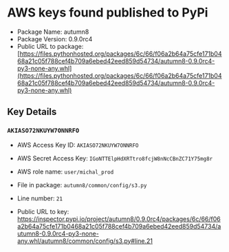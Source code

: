 # AWS keys found published to PyPi

* Package Name: autumn8
* Package Version: 0.9.0rc4
* Public URL to package: [https://files.pythonhosted.org/packages/6c/66/f06a2b64a75cfe171b0468a21c05f788cef4b709a6ebed42eed859d54734/autumn8-0.9.0rc4-py3-none-any.whl](https://files.pythonhosted.org/packages/6c/66/f06a2b64a75cfe171b0468a21c05f788cef4b709a6ebed42eed859d54734/autumn8-0.9.0rc4-py3-none-any.whl)

## Key Details

### `AKIASO72NKUYW7ONNRFO`

* AWS Access Key ID: `AKIASO72NKUYW7ONNRFO`
* AWS Secret Access Key: `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` 
* AWS role name: `user/michal_prod`
* File in package: `autumn8/common/config/s3.py`
* Line number: `21`

* Public URL to key: https://inspector.pypi.io/project/autumn8/0.9.0rc4/packages/6c/66/f06a2b64a75cfe171b0468a21c05f788cef4b709a6ebed42eed859d54734/autumn8-0.9.0rc4-py3-none-any.whl/autumn8/common/config/s3.py#line.21


